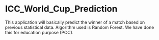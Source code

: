 # ICC_World_Cup_Prediction
This application will basically predict the winner of a match based on previous statistical data.
Algorithm used is Random Forest. We have done this for education purpose (POC). 
